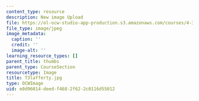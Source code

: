 ```yaml
---
content_type: resource
description: New image Upload
file: https://ol-ocw-studio-app-production.s3.amazonaws.com/courses/4-301-introduction-to-the-visual-arts-spring-2007/e0d96014deedf4682f622c0116d55012_T3lafferty.jpg
file_type: image/jpeg
image_metadata:
  caption: ''
  credit: ''
  image-alt: ''
learning_resource_types: []
parent_title: thumbs
parent_type: CourseSection
resourcetype: Image
title: T3lafferty.jpg
type: OCWImage
uid: e0d96014-deed-f468-2f62-2c0116d55012
---
```

